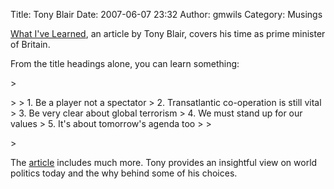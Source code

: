 Title: Tony Blair
Date: 2007-06-07 23:32
Author: gmwils
Category: Musings

[What I've Learned][], an article by Tony Blair, covers his time as
prime minister of Britain.

</p>

From the title headings alone, you can learn something:

</p>

<p>
> </p>
>
> 1.  Be a player not a spectator
> 2.  Transatlantic co-operation is still vital
> 3.  Be very clear about global terrorism
> 4.  We must stand up for our values
> 5.  It's about tomorrow's agenda too
>
> </p>
> <p>

</p>

The [article][What I've Learned] includes much more. Tony provides an
insightful view on world politics today and the why behind some of his
choices.

</p>

  [What I've Learned]: http://economist.com/opinion/displaystory.cfm?story_id=9257593
